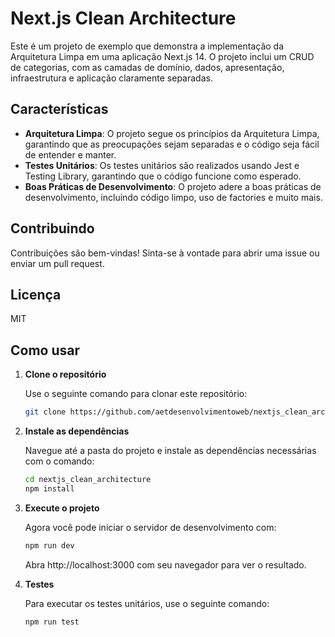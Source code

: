 # Next.js Clean Architecture

Este é um projeto de exemplo que demonstra a implementação da Arquitetura Limpa em uma aplicação Next.js 14. O projeto inclui um CRUD de categorias, com as camadas de domínio, dados, apresentação, infraestrutura e aplicação claramente separadas.

## Características

- **Arquitetura Limpa**: O projeto segue os princípios da Arquitetura Limpa, garantindo que as preocupações sejam separadas e o código seja fácil de entender e manter.
- **Testes Unitários**: Os testes unitários são realizados usando Jest e Testing Library, garantindo que o código funcione como esperado.
- **Boas Práticas de Desenvolvimento**: O projeto adere a boas práticas de desenvolvimento, incluindo código limpo, uso de factories e muito mais.

## Contribuindo

Contribuições são bem-vindas! Sinta-se à vontade para abrir uma issue ou enviar um pull request.

## Licença

MIT

## Como usar

1. **Clone o repositório**

   Use o seguinte comando para clonar este repositório:

   ```bash
   git clone https://github.com/aetdesenvolvimentoweb/nextjs_clean_architecture

   ```

2. **Instale as dependências**

   Navegue até a pasta do projeto e instale as dependências necessárias com o comando:

   ```bash
   cd nextjs_clean_architecture
   npm install
   ```

3. **Execute o projeto**

   Agora você pode iniciar o servidor de desenvolvimento com:

   ```bash
   npm run dev
   ```

   Abra http://localhost:3000 com seu navegador para ver o resultado.

4. **Testes**

   Para executar os testes unitários, use o seguinte comando:

   ```bash
   npm run test
   ```
